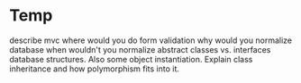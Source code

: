 # Temp
describe mvc
where would you do form validation
why would you normalize database
when wouldn't you normalize
 abstract classes vs. interfaces
database structures.
Also some object instantiation.
Explain class inheritance and how polymorphism fits into it.
